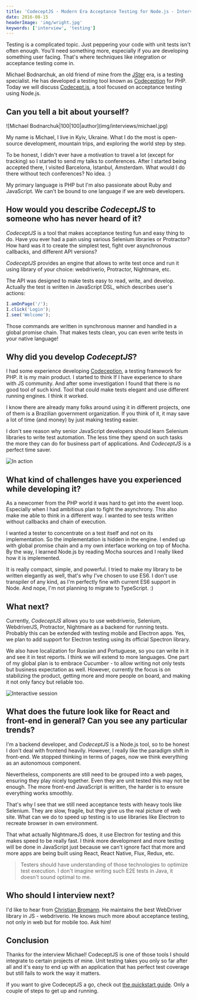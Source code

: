 ```yaml
---
title: 'CodeceptJS - Modern Era Acceptance Testing for Node.js - Interview with Michael Bodnarchuk'
date: 2016-08-15
headerImage: 'img/wright.jpg'
keywords: ['interview', 'testing']
---
```


Testing is a complicated topic. Just peppering your code with unit tests isn't often enough. You'll need something more, especially if you are developing something user facing. That's where techniques like integration or acceptance testing come in.

Michael Bodnarchuk, an old friend of mine from the [JSter](http://jster.net/) era, is a testing specialist. He has developed a testing tool known as [Codeception](http://codeception.com/) for PHP. Today we will discuss [Codecept.js](http://codecept.io/), a tool focused on acceptance testing using Node.js.

## Can you tell a bit about yourself?

<p>
  ![Michael Bodnarchuk|100|100|author](img/interviews/michael.jpg)

  My name is Michael, I live in Kyiv, Ukraine. What I do the most is open-source development, mountain trips, and exploring the world step by step.
</p>

To be honest, I didn't ever have a motivation to travel a lot (except for tracking) so I started to send my talks to conferences. After I started being accepted there, I visited Barcelona, Istanbul, Amsterdam. What would I do there without tech conferences? No idea. :)

My primary language is PHP but I'm also passionate about Ruby and JavaScript. We can't be bound to one language if we are web developers.

## How would you describe *CodeceptJS* to someone who has never heard of it?

*CodeceptJS* is a tool that makes acceptance testing fun and easy thing to do. Have you ever had a pain using various Selenium libraries or Protractor? How hard was it to create the simplest test, fight over asynchronous callbacks, and different API versions?

*CodeceptJS* provides an engine that allows to write test once and run it using library of your choice: webdriverio, Protractor, Nightmare, etc.

The API was designed to make tests easy to read, write, and develop. Actually the test is written in JavaScript DSL, which describes user's actions:

```js
I.amOnPage('/');
I.click('Login');
I.see('Welcome');
```

Those commands are written in synchronous manner and handled in a global promise chain. That makes tests clean, you can even write tests in your native language!

## Why did you develop *CodeceptJS*?

I had some experience developing [Codeception](http://codeception.com), a testing framework for PHP. It is my main product. I started to think If I have experience to share with JS community. And after some investigation I found that there is no good tool of such kind. Tool that could make tests elegant and use different running engines. I think it worked.

I know there are already many folks around using it in different projects, one of them is a Brazilian government organization. If you think of it, it may save a lot of time (and money) by just making testing easier.

I don't see reason why senior JavaScript developers should learn Selenium libraries to write test automation. The less time they spend on such tasks the more they can do for business part of applications. And *CodeceptJS* is a perfect time saver.

![In action](img/codeceptjs/in-action.png)

## What kind of challenges have you experienced while developing it?

As a newcomer from the PHP world it was hard to get into the event loop. Especially when I had ambitious plan to fight the asynchrony. This also make me able to think in a different way. I wanted to see tests written without callbacks and chain of execution.

I wanted a tester to concentrate on a test itself and not on its implementation. So the implementation is hidden in the engine. I ended up with global promise chain and a my own interface working on top of Mocha. By the way, I learned Node.js by reading Mocha sources and I really liked how it is implemented.

It is really compact, simple, and powerful. I tried to make my library to be written elegantly as well, that's why I've chosen to use ES6. I don't use transpiler of any kind, as I'm perfectly fine with current ES6 support in Node. And nope, I'm not planning to migrate to TypeScript. :)

## What next?

Currently, *CodeceptJS* allows you to use webdriverio, Selenium, WebdriverJS, Protractor, Nightmare as a backend for running tests. Probably this can be extended with testing mobile and Electron apps. Yes, we plan to add support for Electron testing using its official Spectron library.

We also have localization for Russian and Portuguese, so you can write in it and see it in test reports. I think we will extend to more languages. One part of my global plan is to embrace Cucumber - to allow writing not only tests but business expectation as well. However, currently the focus is on stabilizing the product, getting more and more people on board, and making it not only fancy but reliable too.

![Interactive session](img/codeceptjs/passed.png)

## What does the future look like for React and front-end in general? Can you see any particular trends?

I'm a backend developer, and *CodeceptJS* is a Node.js tool, so to be honest I don't deal with frontend heavily. However, I really like the paradigm shift in front-end. We stopped thinking in terms of pages, now we think everything as an autonomous component.

Nevertheless, components are still need to be grouped into a web pages, ensuring they play nicely together. Even they are unit tested this may not be enough. The more front-end JavaScript is written, the harder is to ensure everything works smoothly.

That's why I see that we still need acceptance tests with heavy tools like Selenium. They are slow, fragile, but they give us the real picture of web site. What can we do to speed up testing is to use libraries like Electron to recreate browser in own environment.

That what actually NightmareJS does, it use Electron for testing and this makes speed to be really fast. I think more development and more testing will be done in JavaScript just because we can't ignore fact that more and more apps are being built using React, React Native, Flux, Redux, etc.

> Testers should have understanding of those technologies to optimize test execution. I don't imagine writing such E2E tests in Java, it doesn't sound optimal to me.

## Who should I interview next?

I'd like to hear from [Christian Bromann](https://twitter.com/bromann). He maintains the best WebDriver library in JS - webdriverio. He knows much more about acceptance testing, not only in web but for mobile too. Ask him!

## Conclusion

Thanks for the interview Michael! CodeceptJS is one of those tools I should integrate to certain projects of mine. Unit testing takes you only so far after all and it's easy to end up with an application that has perfect test coverage but still fails to work the way it matters.

If you want to give CodeceptJS a go, check out [the quickstart guide](http://codecept.io/quickstart/). Only a couple of steps to get up and running.
